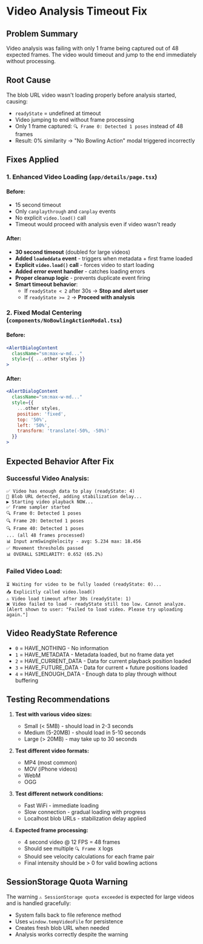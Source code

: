 # Video Analysis Timeout Fix

## Problem Summary
Video analysis was failing with only 1 frame being captured out of 48 expected frames. The video would timeout and jump to the end immediately without processing.

## Root Cause
The blob URL video wasn't loading properly before analysis started, causing:
- `readyState` = undefined at timeout
- Video jumping to end without frame processing
- Only 1 frame captured: `🔍 Frame 0: Detected 1 poses` instead of 48 frames
- Result: 0% similarity → "No Bowling Action" modal triggered incorrectly

## Fixes Applied

### 1. **Enhanced Video Loading** (`app/details/page.tsx`)

#### Before:
- 15 second timeout
- Only `canplaythrough` and `canplay` events
- No explicit `video.load()` call
- Timeout would proceed with analysis even if video wasn't ready

#### After:
- **30 second timeout** (doubled for large videos)
- **Added `loadeddata` event** - triggers when metadata + first frame loaded
- **Explicit `video.load()` call** - forces video to start loading
- **Added error event handler** - catches loading errors
- **Proper cleanup logic** - prevents duplicate event firing
- **Smart timeout behavior**:
  - If `readyState < 2` after 30s → **Stop and alert user**
  - If `readyState >= 2` → **Proceed with analysis**

### 2. **Fixed Modal Centering** (`components/NoBowlingActionModal.tsx`)

#### Before:
```jsx
<AlertDialogContent 
  className="sm:max-w-md..."
  style={{ ...other styles }}
>
```

#### After:
```jsx
<AlertDialogContent 
  className="sm:max-w-md..."
  style={{
    ...other styles,
    position: 'fixed',
    top: '50%',
    left: '50%',
    transform: 'translate(-50%, -50%)'
  }}
>
```

## Expected Behavior After Fix

### Successful Video Analysis:
```
✅ Video has enough data to play (readyState: 4)
🔄 Blob URL detected, adding stabilization delay...
▶️ Starting video playback NOW...
✅ Frame sampler started
🔍 Frame 0: Detected 1 poses
🔍 Frame 20: Detected 1 poses
🔍 Frame 40: Detected 1 poses
... (all 48 frames processed)
📊 Input armSwingVelocity - avg: 5.234 max: 18.456
✅ Movement thresholds passed
📊 OVERALL SIMILARITY: 0.652 (65.2%)
```

### Failed Video Load:
```
⏳ Waiting for video to be fully loaded (readyState: 0)...
📥 Explicitly called video.load()
⚠️ Video load timeout after 30s (readyState: 1)
❌ Video failed to load - readyState still too low. Cannot analyze.
[Alert shown to user: "Failed to load video. Please try uploading again."]
```

## Video ReadyState Reference
- `0` = HAVE_NOTHING - No information
- `1` = HAVE_METADATA - Metadata loaded, but no frame data yet
- `2` = HAVE_CURRENT_DATA - Data for current playback position loaded
- `3` = HAVE_FUTURE_DATA - Data for current + future positions loaded
- `4` = HAVE_ENOUGH_DATA - Enough data to play through without buffering

## Testing Recommendations

1. **Test with various video sizes:**
   - Small (< 5MB) - should load in 2-3 seconds
   - Medium (5-20MB) - should load in 5-10 seconds
   - Large (> 20MB) - may take up to 30 seconds

2. **Test different video formats:**
   - MP4 (most common)
   - MOV (iPhone videos)
   - WebM
   - OGG

3. **Test different network conditions:**
   - Fast WiFi - immediate loading
   - Slow connection - gradual loading with progress
   - Localhost blob URLs - stabilization delay applied

4. **Expected frame processing:**
   - 4 second video @ 12 FPS = 48 frames
   - Should see multiple `🔍 Frame X` logs
   - Should see velocity calculations for each frame pair
   - Final intensity should be > 0 for valid bowling actions

## SessionStorage Quota Warning
The warning `⚠️ SessionStorage quota exceeded` is expected for large videos and is handled gracefully:
- System falls back to file reference method
- Uses `window.tempVideoFile` for persistence
- Creates fresh blob URL when needed
- Analysis works correctly despite the warning

